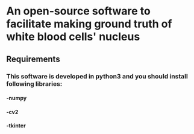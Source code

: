 
# An open-source software to facilitate making ground truth of white blood cells' nucleus
## Requirements
### This software is developed in python3 and you should install following libraries:

#### -numpy
#### -cv2
#### -tkinter

